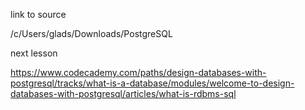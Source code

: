 link to source

/c/Users/glads/Downloads/PostgreSQL


next lesson

https://www.codecademy.com/paths/design-databases-with-postgresql/tracks/what-is-a-database/modules/welcome-to-design-databases-with-postgresql/articles/what-is-rdbms-sql
